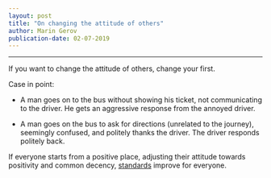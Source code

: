 ```yaml
---
layout: post
title: "On changing the attitude of others"
author: Marin Gerov
publication-date: 02-07-2019
---
```


---

If you want to change the attitude of others, change your first.

Case in point:

- A man goes on to the bus without showing his ticket, not communicating to the driver. He gets an aggressive response from the annoyed driver.

- A man goes on the bus to ask for directions (unrelated to the journey), seemingly confused, and politely thanks the driver. The driver responds politely back.

If everyone starts from a positive place, adjusting their attitude towards positivity and common decency, [standards](https://maringerov.com/texts/values-standards/) improve for everyone.
